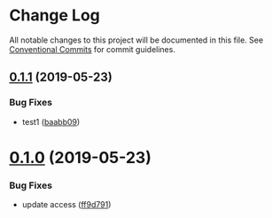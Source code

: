 # Change Log

All notable changes to this project will be documented in this file.
See [Conventional Commits](https://conventionalcommits.org) for commit guidelines.

## [0.1.1](https://github.com/kamthamc/learning-lerna/compare/v0.1.0...v0.1.1) (2019-05-23)


### Bug Fixes

* test1 ([baabb09](https://github.com/kamthamc/learning-lerna/commit/baabb09))





# [0.1.0](https://github.com/kamthamc/learning-lerna/compare/v0.1.0-alpha.0...v0.1.0) (2019-05-23)


### Bug Fixes

* update access ([ff9d791](https://github.com/kamthamc/learning-lerna/commit/ff9d791))
